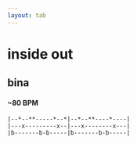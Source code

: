 ```yaml
---
layout: tab
---
```


# inside out
## bina

#### ~80 BPM

```
|--*--**-----*--*|--*--**----*----|
|---x---------x--|---x--------x---|
|b-------b-b-----|b-------b-b-----|
```

